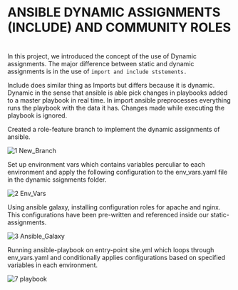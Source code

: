 # ANSIBLE DYNAMIC ASSIGNMENTS (INCLUDE) AND COMMUNITY ROLES
#

In this project, we introduced the concept of the use of Dynamic assignments. The major difference between static and dynamic assignments is in the use of `import and include ststements.`

Include does similar thing as Imports but differs because it is dynamic. Dynamic in the sense that ansible is able pick changes in playbooks added to a master playbook in real time. In import ansible preprocesses everything runs the playbook with the data it has. Changes made while executing the playbook is ignored.

Created a role-feature branch to implement the dynamic assignments of ansible.

![1 New_Branch](https://github.com/lucm9/My-Personal-Project-Documentation/assets/96879757/e3011144-0b3a-4490-a755-bae94d34b4a7)

Set up environment vars which contains variables perculiar to each environment and apply the following configuration to the env_vars.yaml file in the dynamic ssignments folder.

![2 Env_Vars](https://github.com/lucm9/My-Personal-Project-Documentation/assets/96879757/776dfeeb-c3da-44f6-b748-264796d4fc7f)

Using ansible galaxy, installing configuration roles for apache and nginx. This configurations have been pre-written and referenced inside our static-assignments.

![3 Ansible_Galaxy](https://github.com/lucm9/My-Personal-Project-Documentation/assets/96879757/3f3e7913-72c1-48c7-b1a6-e7e8f8267ff9)

Running ansible-playbook on entry-point site.yml which loops through env_vars.yaml and conditionally applies configurations based on specified variables in each environment.

![7 playbook](https://github.com/lucm9/My-Personal-Project-Documentation/assets/96879757/422f4c01-a7b0-405a-82c8-2f50566b30c6)





